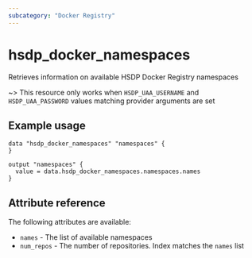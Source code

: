 ```yaml
---
subcategory: "Docker Registry"
---
```


# hsdp_docker_namespaces

Retrieves information on available HSDP Docker Registry namespaces

~> This resource only works when `HSDP_UAA_USERNAME` and `HSDP_UAA_PASSWORD` values matching provider arguments are set

## Example usage

```hcl
data "hsdp_docker_namespaces" "namespaces" {
}

output "namespaces" {
  value = data.hsdp_docker_namespaces.namespaces.names
}
```

## Attribute reference

The following attributes are available:

* `names` - The list of available namespaces
* `num_repos` - The number of repositories. Index matches the `names` list
